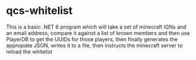 # qcs-whitelist
This is a basic .NET 6 program which will take a set of minecraft IGNs and an email address, compare it against a list of known members and then use PlayerDB to get the UUIDs for those players, then finally generates the appropiate JSON, writes it to a file, then instructs the minecraft server to reload the whitelist
